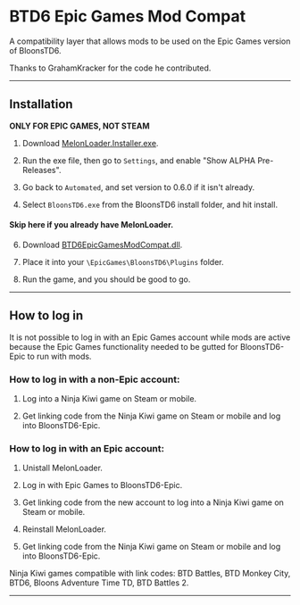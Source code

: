 # BTD6 Epic Games Mod Compat
 A compatibility layer that allows mods to be used on the Epic Games version of BloonsTD6.

 Thanks to GrahamKracker for the code he contributed.

---
## Installation
 **ONLY FOR EPIC GAMES, NOT STEAM**
 
 1. Download [MelonLoader.Installer.exe](https://github.com/LavaGang/MelonLoader/releases/v0.6.0).

 2. Run the exe file, then go to `Settings`, and enable "Show ALPHA Pre-Releases".

 3. Go back to `Automated`, and set version to 0.6.0 if it isn't already.

 4. Select `BloonsTD6.exe` from the BloonsTD6 install folder, and hit install.
 
#### Skip here if you already have MelonLoader.

 6. Download [BTD6EpicGamesModCompat.dll](https://github.com/Baydock/BTD6EpicGamesModCompat/releases/latest).

 7. Place it into  your `\EpicGames\BloonsTD6\Plugins` folder.

 8. Run the game, and you should be good to go.

---

 ## How to log in
  It is not possible to log in with an Epic Games account while mods are active because the Epic Games functionality needed to be gutted for BloonsTD6-Epic to run with mods.
  
  ### How to log in with a non-Epic account:
  
  1. Log into a Ninja Kiwi game on Steam or mobile.
  
  2. Get linking code from the Ninja Kiwi game on Steam or mobile and log into BloonsTD6-Epic.
  
  ### How to log in with an Epic account:
  
  1. Unistall MelonLoader.
  
  2. Log in with Epic Games to BloonsTD6-Epic.
  
  3. Get linking code from the new account to log into a Ninja Kiwi game on Steam or mobile.
  
  4. Reinstall MelonLoader.
  
  5. Get linking code from the Ninja Kiwi game on Steam or mobile and log into BloonsTD6-Epic.
 
  Ninja Kiwi games compatible with link codes: BTD Battles, BTD Monkey City, BTD6, Bloons Adventure Time TD, BTD Battles 2.
 
---
